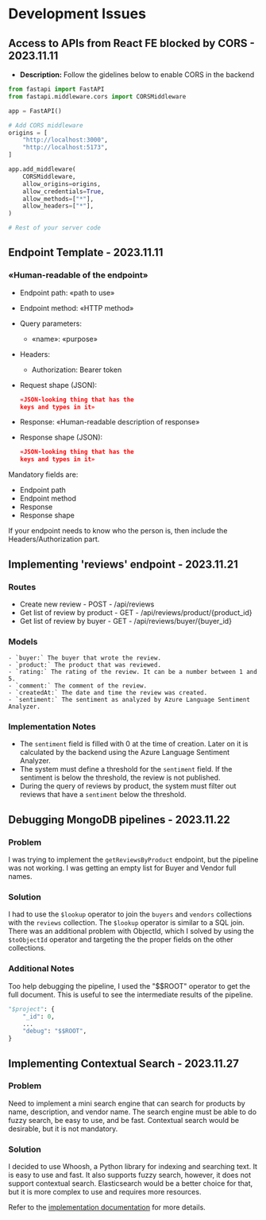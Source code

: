 # Development Issues
## Access to APIs from React FE blocked by CORS - 2023.11.11
- **Description:** Follow the gidelines below to enable CORS in the backend
```python
from fastapi import FastAPI
from fastapi.middleware.cors import CORSMiddleware

app = FastAPI()

# Add CORS middleware
origins = [
    "http://localhost:3000",
    "http://localhost:5173",
]

app.add_middleware(
    CORSMiddleware,
    allow_origins=origins,
    allow_credentials=True,
    allow_methods=["*"],
    allow_headers=["*"],
)

# Rest of your server code
```

## Endpoint Template - 2023.11.11
### «Human-readable of the endpoint»

* Endpoint path: «path to use»
* Endpoint method: «HTTP method»
* Query parameters:
  * «name»: «purpose»

* Headers:
  * Authorization: Bearer token

* Request shape (JSON):
    ```json
    «JSON-looking thing that has the
    keys and types in it»
    ```

* Response: «Human-readable description
            of response»
* Response shape (JSON):
    ```json
    «JSON-looking thing that has the
    keys and types in it»
    ```
Mandatory fields are:

* Endpoint path
* Endpoint method
* Response
* Response shape

If your endpoint needs to know who the person is, then include the
Headers/Authorization part.

## Implementing 'reviews' endpoint - 2023.11.21
### Routes
* Create new review - POST - /api/reviews
* Get list of review by product - GET - /api/reviews/product/{product_id}
* Get list of review by buyer - GET - /api/reviews/buyer/{buyer_id}

### Models
    - `buyer:` The buyer that wrote the review.
    - `product:` The product that was reviewed.
    - `rating:` The rating of the review. It can be a number between 1 and 5.
    - `comment:` The comment of the review.
    - `createdAt:` The date and time the review was created.
    - `sentiment:` The sentiment as analyzed by Azure Language Sentiment Analyzer.

### Implementation Notes
* The `sentiment` field is filled with 0 at the time of creation. Later on it is
  calculated by the backend using the Azure Language Sentiment Analyzer.
* The system must define a threshold for the `sentiment` field. If the sentiment
  is below the threshold, the review is not published.
* During the query of reviews by product, the system must filter out reviews that
  have a `sentiment` below the threshold.

## Debugging MongoDB pipelines - 2023.11.22
### Problem

I was trying to implement the `getReviewsByProduct` endpoint, but the pipeline
was not working. I was getting an empty list for Buyer and Vendor full names.

### Solution

I had to use the `$lookup` operator to join the `buyers` and `vendors`
collections with the `reviews` collection. The `$lookup` operator is similar
to a SQL join.
There was an additional problem with ObjectId, which I solved by using the
`$toObjectId` operator and targeting the the proper fields on the other
collections.

### Additional Notes
Too help debugging the pipeline, I used the "$$ROOT" operator to get the full
document. This is useful to see the intermediate results of the pipeline.

```python
"$project": {
    "_id": 0,
    ...
    "debug": "$$ROOT",
}
```


## Implementing Contextual Search - 2023.11.27
### Problem
Need to implement a mini search engine that can search for products by name,
description, and vendor name. The search engine must be able to do fuzzy search,
be easy to use, and be fast. Contextual search would be desirable, but it is not
mandatory.

### Solution
I decided to use Whoosh, a Python library for indexing and searching text. It
is easy to use and fast. It also supports fuzzy search, however, it does not
support contextual search. Elasticsearch would be a better choice for that, but
it is more complex to use and requires more resources.

Refer to the [implementation documentation](../docs/ContextualSearch.md) for
more details.
